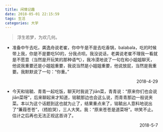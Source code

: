 ```yaml
---
title: 闲情记趣
date: 2018-05-01 22:15:59
tags: 生活
categories: 大学
---
```


<blockquote class="blockquote-center">浮生若梦，为欢几何。</blockquote>

* 准备中午去吃，龚逸舟说老崔，你中午是不是去吃香锅，balabala，吃的时候带上我，你是不是要吃50的，分我点呗。我没说话，老龚说老崔不理我一看就是不愿意（当然是开玩笑的那种语气），我冷漠地说了一句在和小姐姐聊天，他说我重要还是小姐姐重要，我说当然是小姐姐重要，他说放屁，当然是我重要。我默默说了一句：“你重。”

  <p align="right">2018-4-29</p><!--more-->

* 今天和铭毓、青青一起吃饭，聊天时我说了jiān菜，青青说：“原来你们也会说jiān菜呀”，后来聊起来才知道，铭毓那边也会这么说，而青青那边一般说夹菜。本以为这个话题到这也就为止了，结果重点来了，铭毓出人意料地说出了“蒹葭苍苍”，（捂脸哭），三人大笑。我：“原来苍苍是道菜呀”。哄笑不止。估计之后再也无法正视这首诗了。

  <p align="right">2018-5-7</p>